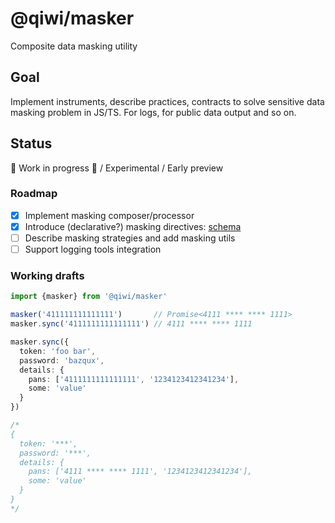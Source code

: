 # @qiwi/masker
Composite data masking utility

## Goal
Implement instruments, describe practices, contracts to solve sensitive data masking problem in JS/TS.
For logs, for public data output and so on.

## Status
🚧 Work in progress 🚧 / Experimental / Early preview

### Roadmap
- [x] Implement masking composer/processor
- [x] Introduce (declarative?) masking directives: [schema](https://github.com/qiwi/masker/tree/master/packages/schema)  
- [ ] Describe masking strategies and add masking utils  
- [ ] Support logging tools integration  

### Working drafts
```ts
import {masker} from '@qiwi/masker'

masker('411111111111111')       // Promise<4111 **** **** 1111>
masker.sync('4111111111111111') // 4111 **** **** 1111

masker.sync({
  token: 'foo bar',
  password: 'bazqux',
  details: {
    pans: ['4111111111111111', '1234123412341234'],
    some: 'value'
  }
})

/*
{
  token: '***',
  password: '***',
  details: {
    pans: ['4111 **** **** 1111', '1234123412341234'],
    some: 'value'
  }
}
*/
```
